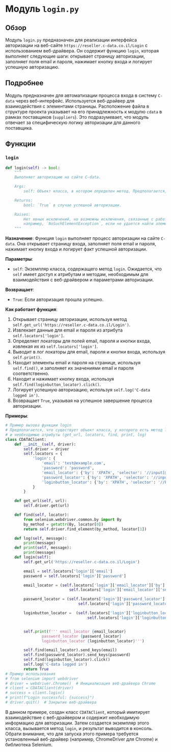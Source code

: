 # Модуль `login.py`

## Обзор

Модуль `login.py` предназначен для реализации интерфейса авторизации на веб-сайте `https://reseller.c-data.co.il/Login` с использованием веб-драйвера. Он содержит функцию `login`, которая выполняет следующие шаги: открывает страницу авторизации, заполняет поля email и пароля, нажимает кнопку входа и логирует успешную авторизацию.

## Подробнее

Модуль предназначен для автоматизации процесса входа в систему `C-data` через веб-интерфейс. Используется веб-драйвер для взаимодействия с элементами страницы.
Расположение файла в структуре проекта указывает на его принадлежность к модулю `cdata` в рамках поставщиков (`suppliers`). Это подразумевает, что модуль отвечает за специфическую логику авторизации для данного поставщика.

## Функции

### `login`

```python
def login(self) -> bool:
    """
    Выполняет авторизацию на сайте C-data.

    Args:
        self: Объект класса, в котором определен метод. Предполагается, что объект имеет атрибуты `get_url`, `locators`, `find`, `print` и `log`.

    Returns:
        bool: `True` в случае успешной авторизации.

    Raises:
        Нет явных исключений, но возможны исключения, связанные с работой веб-драйвера,
        например, `NoSuchElementException`, если не удается найти элементы на странице.
    """
```

**Назначение**:
Функция `login` выполняет процесс авторизации на сайте `C-data`. Она открывает страницу входа, заполняет поля email и пароля, нажимает кнопку входа и логирует факт успешной авторизации.

**Параметры**:
- `self`: Экземпляр класса, содержащего метод `login`. Ожидается, что `self` имеет доступ к атрибутам и методам, необходимым для взаимодействия с веб-драйвером и параметрами авторизации.

**Возвращает**:
- `True`: Если авторизация прошла успешно.

**Как работает функция**:
1.  Открывает страницу авторизации, используя метод `self.get_url('https://reseller.c-data.co.il/Login')`.
2.  Извлекает данные для email и пароля из атрибута `self.locators['login']`.
3.  Определяет локаторы для полей email, пароля и кнопки входа, извлекая их из `self.locators['login']`.
4.  Выводит в лог локаторы для email, пароля и кнопки входа, используя `self.print()`.
5.  Находит элементы email и пароля на странице, используя `self.find()`, и заполняет их значениями email и пароля соответственно.
6.  Находит и нажимает кнопку входа, используя `self.find(loginbutton_locator).click()`.
7.  Логирует успешную авторизацию, используя `self.log('C-data logged in')`.
8.  Возвращает `True`, указывая на успешное завершение процесса авторизации.

**Примеры**:

```python
# Пример вызова функции login
# Предполагается, что существует объект класса, у которого есть метод login
# и необходимые атрибуты (get_url, locators, find, print, log)
class CDATAClient:
    def __init__(self, driver):
        self.driver = driver
        self.locators = {
            'login': {
                'email': 'test@example.com',
                'password': 'password',
                'email_locator': {'by': 'XPATH', 'selector': '//input[@id="email"]'},
                'password_locator': {'by': 'XPATH', 'selector': '//input[@id="password"]'},
                'loginbutton_locator': {'by': 'XPATH', 'selector': '//button[@id="login"]'}
            }
        }

    def get_url(self, url):
        self.driver.get(url)

    def find(self, locator):
        from selenium.webdriver.common.by import By
        by_method = getattr(By, locator[0])
        return self.driver.find_element(by_method, locator[1])

    def log(self, message):
        print(message)
    def print(self, message):
        print(message)
    def login(self):
        self.get_url('https://reseller.c-data.co.il/Login')

        email = self.locators['login']['email']
        password = self.locators['login']['password']

        email_locator = (self.locators['login']['email_locator']['by'],
                            self.locators['login']['email_locator']['selector'])

        password_locator = (self.locators['login']['password_locator']['by'],
                                self.locators['login']['password_locator']['selector'])

        loginbutton_locator =  (self.locators['login']['loginbutton_locator']['by'],
                                    self.locators['login']['loginbutton_locator']['selector'])


        self.print(f''' email_locator {email_locator}
                password_locator {password_locator}
                loginbutton_locator {loginbutton_locator}''')

        self.find(email_locator).send_keys(email)
        self.find(password_locator).send_keys(password)
        self.find(loginbutton_locator).click()
        self.log('C-data logged in')
        return True
# Пример использования
# from selenium import webdriver
# driver = webdriver.Chrome()  # Инициализация веб-драйвера Chrome
# client = CDATAClient(driver)
# success = client.login()
# print(f"Login successful: {success}")
# driver.quit()  # Закрытие веб-драйвера
```

В данном примере, создан класс `CDATAClient`, который имитирует взаимодействие с веб-драйвером и содержит необходимую информацию для авторизации. Затем создается экземпляр этого класса, вызывается метод `login`, и результат выводится в консоль.
Обрати внимание, что для запуска этого примера требуется установленный веб-драйвер (например, ChromeDriver для Chrome) и библиотека Selenium.